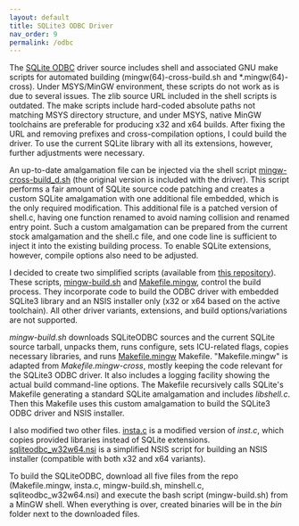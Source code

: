 ```yaml
---
layout: default
title: SQLite3 ODBC Driver
nav_order: 9
permalink: /odbc
---
```


The [SQLite ODBC] driver source includes shell and associated GNU make scripts for automated building (mingw(64)-cross-build\.sh and \*.mingw(64)-cross). Under MSYS/MinGW environment, these scripts do not work as is due to several issues. The zlib source URL included in the shell scripts is outdated. The make scripts include hard-coded absolute paths not matching MSYS directory structure, and under MSYS, native MinGW toolchains are preferable for producing x32 and x64 builds. After fixing the URL and removing prefixes and cross-compilation options, I could build the driver. To use the current SQLite library with all its extensions, however, further adjustments were necessary.

An up-to-date amalgamation file can be injected via the shell script [mingw-cross-build_d.sh][] (the original version is included with the driver). This script performs a fair amount of SQLite source code patching and creates a custom SQLite amalgamation with one additional file embedded, which is the only required modification. This additional file is a patched version of shell\.c, having one function renamed to avoid naming collision and renamed entry point. Such a custom amalgamation can be prepared from the current stock amalgamation and the shell\.c file, and one code line is sufficient to inject it into the existing building process. To enable SQLite extensions, however, compile options also need to be adjusted.

I decided to create two simplified scripts (available from [this repository][ODBC scripts]). These scripts, [mingw-build.sh][] and [Makefile.mingw][], control the build process. They incorporate code to build the ODBC driver with embedded SQLite3 library and an NSIS installer only (x32 or x64 based on the active toolchain). All other driver variants, extensions, and build options/variations are not supported.

*mingw-build\.sh* downloads SQLiteODBC sources and the current SQLite source tarball, unpacks them, runs configure, sets ICU-related flags, copies necessary libraries, and runs [Makefile.mingw][] Makefile. "Makefile\.mingw" is adapted from *Makefile\.mingw-cross*, mostly keeping the code relevant for the SQLite3 ODBC driver. It also includes a logging facility showing the actual build command-line options. The Makefile recursively calls SQLite's  Makefile generating a standard SQLite amalgamation and includes *libshell.c*. Then this Makefile uses this custom amalgamation to build the SQLite3 ODBC driver and NSIS installer.

I also modified two other files. [insta.c][] is a modified version of *inst.c*, which copies provided libraries instead of SQLite extensions. [sqliteodbc_w32w64.nsi][] is a simplified NSIS script for building an NSIS installer (compatible with both x32 and x64 variants). 

To build the SQLiteODBC, download all five files from the repo (Makefile.mingw, insta\.c, mingw-build\.sh, minshell\.c, sqliteodbc_w32w64.nsi) and execute the bash script (mingw-build\.sh) from a MinGW shell. When everything is over, created binaries will be in the *bin* folder next to the downloaded files.

<!-- References -->

[SQLite ODBC]: http://www.ch-werner.de/sqliteodbc/
[ODBC scripts]: https://github.com/pchemguy/SQLite-ICU-MinGW/tree/master/Current/SQLiteODBC/Build%20Scripts/
[insta.c]: https://github.com/pchemguy/SQLite-ICU-MinGW/blob/master/Current/SQLiteODBC/Build%20Scripts/insta.c
[sqliteodbc_w32w64.nsi]: https://github.com/pchemguy/SQLite-ICU-MinGW/blob/master/Current/SQLiteODBC/Build%20Scripts/sqliteodbc_w32w64.nsi
[mingw-build.sh]: https://github.com/pchemguy/SQLite-ICU-MinGW/blob/master/Current/SQLiteODBC/Build%20Scripts/mingw-build.sh
[Makefile.mingw]: https://github.com/pchemguy/SQLite-ICU-MinGW/blob/master/Current/SQLiteODBC/Build%20Scripts/Makefile.mingw
[mingw-cross-build_d.sh]: https://github.com/pchemguy/SQLite-ICU-MinGW/blob/master/Current/SQLiteODBC/Debug%20Versions/mingw-cross-build_d.sh
